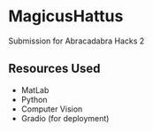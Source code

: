# MagicusHattus

Submission for Abracadabra Hacks 2


## Resources Used
- MatLab
- Python
- Computer Vision 
- Gradio (for deployment)
